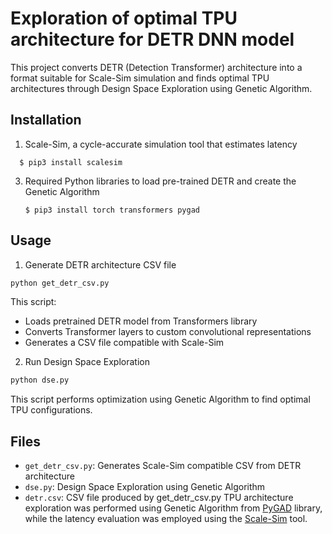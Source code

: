 # Exploration of optimal TPU architecture for DETR DNN model

This project converts DETR (Detection Transformer) architecture into a format suitable for Scale-Sim simulation and finds optimal TPU architectures through Design Space Exploration using Genetic Algorithm.

## Installation
1. Scale-Sim, a cycle-accurate simulation tool that estimates latency
   
  ```
    $ pip3 install scalesim
  ```
  
3. Required Python libraries to load pre-trained DETR and create the Genetic Algorithm
   
   ```
   $ pip3 install torch transformers pygad
   ```

## Usage

1. Generate DETR architecture CSV file
```bash
python get_detr_csv.py
```
This script:
- Loads pretrained DETR model from Transformers library
- Converts Transformer layers to custom convolutional representations
- Generates a CSV file compatible with Scale-Sim

2. Run Design Space Exploration
```bash
python dse.py
```
This script performs optimization using Genetic Algorithm to find optimal TPU configurations.

## Files
- `get_detr_csv.py`: Generates Scale-Sim compatible CSV from DETR architecture
- `dse.py`: Design Space Exploration using Genetic Algorithm
- `detr.csv`: CSV file produced by get_detr_csv.py
TPU architecture exploration was performed using Genetic Algorithm from [PyGAD](https://pygad.readthedocs.io/en/latest/) library, while the latency evaluation was employed using the [Scale-Sim](https://github.com/scalesim-project/scale-sim-v2) tool.

